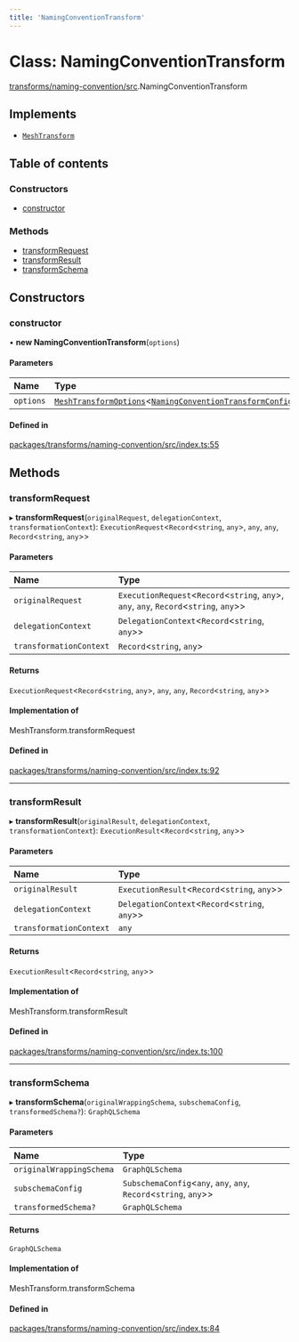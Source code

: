 ```yaml
---
title: 'NamingConventionTransform'
---
```


# Class: NamingConventionTransform

[transforms/naming-convention/src](../modules/transforms_naming_convention_src).NamingConventionTransform

## Implements

- [`MeshTransform`](/docs/api/interfaces/types_src.MeshTransform)

## Table of contents

### Constructors

- [constructor](transforms_naming_convention_src.NamingConventionTransform#constructor)

### Methods

- [transformRequest](transforms_naming_convention_src.NamingConventionTransform#transformrequest)
- [transformResult](transforms_naming_convention_src.NamingConventionTransform#transformresult)
- [transformSchema](transforms_naming_convention_src.NamingConventionTransform#transformschema)

## Constructors

### constructor

• **new NamingConventionTransform**(`options`)

#### Parameters

| Name | Type |
| :------ | :------ |
| `options` | [`MeshTransformOptions`](/docs/api/interfaces/types_src.MeshTransformOptions)<[`NamingConventionTransformConfig`](/docs/api/interfaces/types_src.YamlConfig.NamingConventionTransformConfig)\> |

#### Defined in

[packages/transforms/naming-convention/src/index.ts:55](https://github.com/Urigo/graphql-mesh/blob/master/packages/transforms/naming-convention/src/index.ts#L55)

## Methods

### transformRequest

▸ **transformRequest**(`originalRequest`, `delegationContext`, `transformationContext`): `ExecutionRequest`<`Record`<`string`, `any`\>, `any`, `any`, `Record`<`string`, `any`\>\>

#### Parameters

| Name | Type |
| :------ | :------ |
| `originalRequest` | `ExecutionRequest`<`Record`<`string`, `any`\>, `any`, `any`, `Record`<`string`, `any`\>\> |
| `delegationContext` | `DelegationContext`<`Record`<`string`, `any`\>\> |
| `transformationContext` | `Record`<`string`, `any`\> |

#### Returns

`ExecutionRequest`<`Record`<`string`, `any`\>, `any`, `any`, `Record`<`string`, `any`\>\>

#### Implementation of

MeshTransform.transformRequest

#### Defined in

[packages/transforms/naming-convention/src/index.ts:92](https://github.com/Urigo/graphql-mesh/blob/master/packages/transforms/naming-convention/src/index.ts#L92)

___

### transformResult

▸ **transformResult**(`originalResult`, `delegationContext`, `transformationContext`): `ExecutionResult`<`Record`<`string`, `any`\>\>

#### Parameters

| Name | Type |
| :------ | :------ |
| `originalResult` | `ExecutionResult`<`Record`<`string`, `any`\>\> |
| `delegationContext` | `DelegationContext`<`Record`<`string`, `any`\>\> |
| `transformationContext` | `any` |

#### Returns

`ExecutionResult`<`Record`<`string`, `any`\>\>

#### Implementation of

MeshTransform.transformResult

#### Defined in

[packages/transforms/naming-convention/src/index.ts:100](https://github.com/Urigo/graphql-mesh/blob/master/packages/transforms/naming-convention/src/index.ts#L100)

___

### transformSchema

▸ **transformSchema**(`originalWrappingSchema`, `subschemaConfig`, `transformedSchema?`): `GraphQLSchema`

#### Parameters

| Name | Type |
| :------ | :------ |
| `originalWrappingSchema` | `GraphQLSchema` |
| `subschemaConfig` | `SubschemaConfig`<`any`, `any`, `any`, `Record`<`string`, `any`\>\> |
| `transformedSchema?` | `GraphQLSchema` |

#### Returns

`GraphQLSchema`

#### Implementation of

MeshTransform.transformSchema

#### Defined in

[packages/transforms/naming-convention/src/index.ts:84](https://github.com/Urigo/graphql-mesh/blob/master/packages/transforms/naming-convention/src/index.ts#L84)
